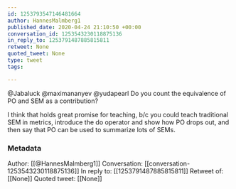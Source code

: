 ```yaml
---
id: 1253793547146481664
author: HannesMalmberg1
published_date: 2020-04-24 21:10:50 +00:00
conversation_id: 1253543230118875136
in_reply_to: 1253791487885815811
retweet: None
quoted_tweet: None
type: tweet
tags:

---
```


@Jabaluck @maximananyev @yudapearl Do you count the equivalence of PO and SEM as a contribution?

I think that holds great promise for teaching, b/c you could teach traditional SEM in metrics, introduce the do operator and show how PO drops out, and then say that PO can be used to summarize lots of SEMs.

### Metadata

Author: [[@HannesMalmberg1]]
Conversation: [[conversation-1253543230118875136]]
In reply to: [[1253791487885815811]]
Retweet of: [[None]]
Quoted tweet: [[None]]
